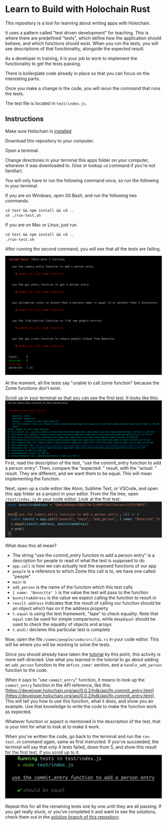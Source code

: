 # Learn to Build with Holochain Rust

This repository is a tool for learning about writing apps with Holochain.

It uses a pattern called "test driven development" for teaching. This is where there are predefined "tests", which define how the application should behave, and which functions should exist. When you run the tests, you will see descriptions of that functionality, alongside the expected result. 

As a developer in training, it is your job to work to implement the functionality to get the tests passing.

There is boilerplate code already in place so that you can focus on the interesting parts.

Once you make a change in the code, you will rerun the command that runs the tests.

The test file is located in `test/index.js`.

## Instructions

Make sure Holochain is [installed](https://developer.holochain.org/start.html)

Download this repository to your computer.

Open a terminal. 

Change directories in your terminal this apps folder on your computer, wherever it was downloaded to. (Use or lookup `cd` command if you're not familiar).

You will only have to run the following command once, so run the following in your terminal.

If you are on Windows, open Git Bash, and run the following two commands.

```shell
cd test && npm install && cd ..
sh ./run-test.sh
```

If you are on Mac or Linux, just run

```shell
cd test && npm install && cd ..
./run-test.sh
```

After running the second command, you will see that all the tests are failing.

![tests failed](images/tests-failing.png)

At the moment, all the tests say "unable to call zome function" because the Zome functions don't exist.

Scroll up in your terminal so that you can see the first test. It looks like this:
![first test failing](images/first-test-failing.png)
First, read the description of the test, "use the commit_entry function to add a person entry". Then, compare the "expected: " result, with the "actual: " result. They are different, and we want them to be equal. This will mean implementing the function.

Next, open up a code editor like Atom, Sublime Text, or VSCode, and open this app folder as a project in your editor. From the file tree, open `/test/index.js` in your code editor. Look at the first test:
![first test](images/first-test.png)

What does this all mean?
- The string "use the commit_entry function to add a person entry" is a description for people to read of what the test is supposed to do
- `app.call` is how we can actually test the exposed functions of our app
- `people` is a reference to which Zome this call is to, we have one called "people"
- `main` is 
- `add_person` is the name of the function which this test calls
- `{ name: "Bonnitta" }` is the value the test will pass to the function
- `bonnittaAddress` is the value we expect calling the function to result in
- `result.address` indicates that the result of calling our function should be an object which has on it the address property
- `t.equal` is using the test framework, "tape" to check equality. Note that `equal` can be used for simple comparisons, while `deepEqual` should be used to check the equality of objects and arrays
- `t.end()` declares this particular test is complete

Now, open the file `/zomes/people/code/src/lib.rs` in your code editor. This will be where you will be working to solve the tests.

Since you should already have taken the [tutorial](https://hackmd.io/jwdkYitQQGCJX3THfxO-2A) by this point, this activity is more self-directed. Use what you learned in the tutorial to go about adding an `add_person` function to the `define_zome!` section, and a `handle_add_person` function to the code.

When it says to "use `commit_entry`" function, it means to look up the `commit_entry` function in the API reference, like this: [https://developer.holochain.org/api/0.0.2/hdk/api/fn.commit_entry.html](https://developer.holochain.org/api/0.0.2/hdk/api/fn.commit_entry.html). This will tell you how to use this function, what it does, and show you an example. Use that knowledge to write the code to make the function work as expected.

Whatever function or aspect is mentioned in the description of the test, that is your hint for what to look at to make it work.

When you've written the code, go back to the terminal and run the `run-test.sh` command again, same as first instructed. If you've succeeded, the terminal will say that only 4 tests failed, down from 5, and show this result for the first test, if you scroll up to it.
![first-test-succeed](images/first-test-succeed.png)

Repeat this for all the remaining tests one by one until they are all passing. If you get really stuck, or you've completed it and want to see the solutions, check them out in the [solution branch of this repository](https://github.com/holochain/dev-camp-tests-rust/tree/solution).

